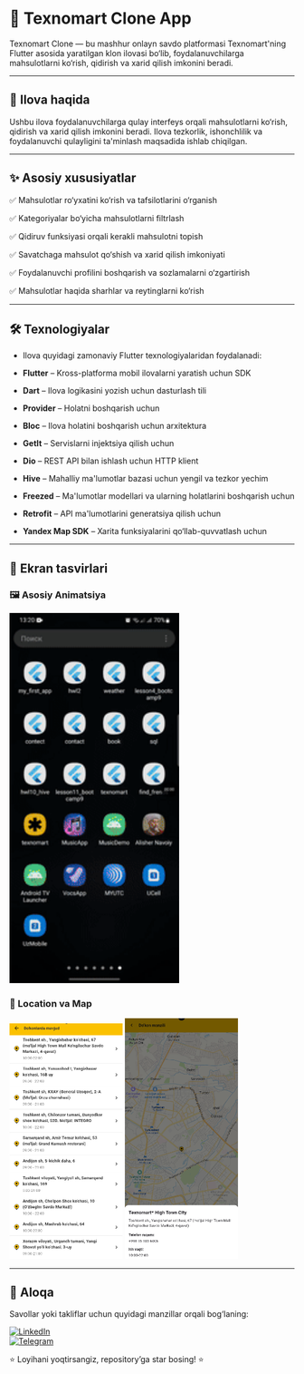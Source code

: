 # 🛒 Texnomart Clone App
Texnomart Clone — bu mashhur onlayn savdo platformasi Texnomart'ning Flutter asosida yaratilgan klon ilovasi bo‘lib, foydalanuvchilarga mahsulotlarni ko‘rish, qidirish va xarid qilish imkonini beradi.

---

## 📱 Ilova haqida
Ushbu ilova foydalanuvchilarga qulay interfeys orqali mahsulotlarni ko‘rish, qidirish va xarid qilish imkonini beradi. Ilova tezkorlik, ishonchlilik va foydalanuvchi qulayligini ta'minlash maqsadida ishlab chiqilgan.

---
## ✨ Asosiy xususiyatlar
✅ Mahsulotlar ro‘yxatini ko‘rish va tafsilotlarini o‘rganish

✅ Kategoriyalar bo‘yicha mahsulotlarni filtrlash

✅ Qidiruv funksiyasi orqali kerakli mahsulotni topish

✅ Savatchaga mahsulot qo‘shish va xarid qilish imkoniyati

✅ Foydalanuvchi profilini boshqarish va sozlamalarni o‘zgartirish

✅ Mahsulotlar haqida sharhlar va reytinglarni ko‘rish

---

## 🛠 Texnologiyalar
- Ilova quyidagi zamonaviy Flutter texnologiyalaridan foydalanadi:

- **Flutter** – Kross-platforma mobil ilovalarni yaratish uchun SDK

- **Dart** – Ilova logikasini yozish uchun dasturlash tili

- **Provider** – Holatni boshqarish uchun

- **Bloc** – Ilova holatini boshqarish uchun arxitektura

- **GetIt** – Servislarni injektsiya qilish uchun

- **Dio** – REST API bilan ishlash uchun HTTP klient

- **Hive** – Mahalliy ma'lumotlar bazasi uchun yengil va tezkor yechim

- **Freezed** – Ma'lumotlar modellari va ularning holatlarini boshqarish uchun

- **Retrofit** – API ma'lumotlarini generatsiya qilish uchun

- **Yandex Map SDK** – Xarita funksiyalarini qo‘llab-quvvatlash uchun

---
## 📸 Ekran tasvirlari

### 🖼 Asosiy Animatsiya
<img src="https://github.com/Khonsaid/Texnomart-clone-flutter/blob/main/texnomart.gif" width="300"/>

### 📍 Location va Map
<p float="left">
  <img src="https://github.com/Khonsaid/Texnomart-clone-flutter/blob/main/location.png" width="200" />
  <img src="https://github.com/Khonsaid/Texnomart-clone-flutter/blob/main/map.png" width="200" />
</p>

---

## 📩 Aloqa
Savollar yoki takliflar uchun quyidagi manzillar orqali bog‘laning:

[![LinkedIn](https://img.shields.io/badge/LinkedIn-Profile-blue?style=for-the-badge&logo=linkedin)](https://www.linkedin.com/in/khonsaid)  
[![Telegram](https://img.shields.io/badge/Telegram-Message-blue?style=for-the-badge&logo=telegram)](https://t.me/xonsaid)

⭐ Loyihani yoqtirsangiz, repository’ga star bosing! ⭐
